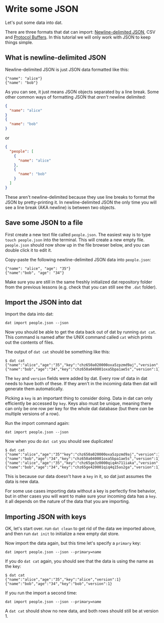 # Write some JSON

Let's put some data into dat.

There are three formats that dat can import: <a href="http://ndjson.org/" target="_blank">Newline-delimited JSON</a>, CSV and <a href="https://developers.google.com/protocol-buffers/" target="_blank">Protocol Buffers</a>. In this tutorial we will only work with JSON to keep things simple.

## What is newline-delimited JSON

Newline-delimited JSON is just JSON data formatted like this:

```
{"name": "alice"}
{"name": "bob"}
```

As you can see, it just means JSON objects separated by a line break. Some other common ways of formatting JSON that *aren't* newline delimited:

```JSON
{
  "name": "alice"
}
{
  "name": "bob"
}
```

or 

```JSON
{
  "people": [
    {
      "name": "alice"
    },
    {
      "name": "bob"
    }
  ]
}
```

These aren't newline-delimited because they use line breaks to format the JSON by pretty-printing it. In newline-delimited JSON the only time you will see a line break (AKA newline) is between two objects.

## Save some JSON to a file

First create a new text file called `people.json`. The easiest way is to type `touch people.json` into the terminal. This will create a new empty file. `people.json` should now show up in the file browser below, and you can double click it to edit it.

Copy-paste the following newline-delimited JSON data into `people.json`:

```
{"name": "alice", "age": "35"}
{"name":"bob", "age": "34"}
```

Make sure you are still in the same freshly initialized dat repository folder from the previous lessons (e.g. check that you can still see the `.dat` folder).

## Import the JSON into dat

Import the data into dat:

```
dat import people.json --json
```

Now you should be able to get the data back out of dat by running `dat cat`. This command is named after the UNIX command called `cat` which prints out the contents of files.

The output of `dat cat` should be something like this:

```
$ dat cat
{"name":"alice","age":"35","key":"chz650a020000oxa5zpzmd9aj","version":1}
{"name":"bob","age":"34","key":"chz650a040001oxa5bpa1ae5s","version":1}
```

The `key` and `version` fields were added by dat. Every row of data in dat needs to have both of these. If they aren't in the incoming data then dat will generate them automatically. 

Picking a `key` is an important thing to consider doing. Data in dat can only efficiently be accessed by `key`. Keys also must be unique, meaning there can only be one row per key for the whole dat database (but there *can* be multiple versions of a row).

Run the import command again:

```
dat import people.json --json
```

Now when you do `dat cat` you should see duplicates!

```
$ dat cat
{"name":"alice","age":"35""key":"chz650a020000oxa5zpzmd9aj","version":1}
{"name":"bob","age":"34","key":"chz650a040001oxa5bpa1ae5s","version":1}
{"name":"alice","age":"35","key":"chz65ge3z0000qiq4n711iaka","version":1}
{"name":"bob","age":"34","key":"chz65ge420001qiq4q15as2ga","version":1}
```

This is because our data doesn't have a `key` in it, so dat just assumes the data is new data.

For some use cases importing data without a key is perfectly fine behavior, but in other cases you will want to make sure your incoming data has a `key`. it all depends on the nature of the data that you are importing.

## Importing JSON with keys

OK, let's start over. run `dat clean` to get rid of the data we imported above, and then run `dat init` to initialize a new empty dat store.

Now import the data again, but this time let's specify a `primary` key:

```
dat import people.json --json --primary=name
```

If you do `dat cat` again, you should see that the data is using the name as the key:

```
$ dat cat
{"name":"alice","age":"35","key":"alice","version":1}
{"name":"bob","age":"34","key":"bob","version":1}
```

If you run the import a second time:

```
dat import people.json --json --primary=name
```

A `dat cat` should show no new data, and both rows should still be at version 1.

